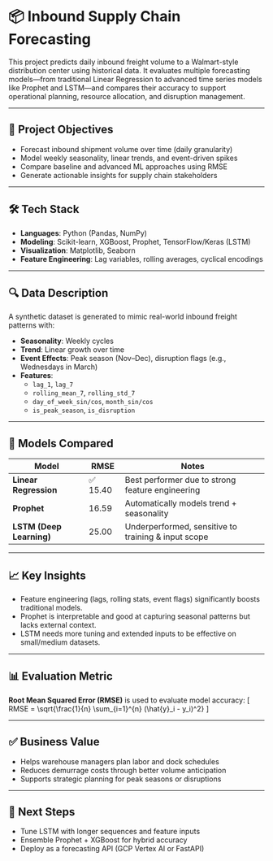 
# 📦 Inbound Supply Chain Forecasting

This project predicts daily inbound freight volume to a Walmart-style distribution center using historical data. It evaluates multiple forecasting models—from traditional Linear Regression to advanced time series models like Prophet and LSTM—and compares their accuracy to support operational planning, resource allocation, and disruption management.

---

## 🚀 Project Objectives

- Forecast inbound shipment volume over time (daily granularity)
- Model weekly seasonality, linear trends, and event-driven spikes
- Compare baseline and advanced ML approaches using RMSE
- Generate actionable insights for supply chain stakeholders

---

## 🛠 Tech Stack

- **Languages**: Python (Pandas, NumPy)
- **Modeling**: Scikit-learn, XGBoost, Prophet, TensorFlow/Keras (LSTM)
- **Visualization**: Matplotlib, Seaborn
- **Feature Engineering**: Lag variables, rolling averages, cyclical encodings

---

## 🔍 Data Description

A synthetic dataset is generated to mimic real-world inbound freight patterns with:

- **Seasonality**: Weekly cycles
- **Trend**: Linear growth over time
- **Event Effects**: Peak season (Nov–Dec), disruption flags (e.g., Wednesdays in March)
- **Features**:
  - `lag_1`, `lag_7`
  - `rolling_mean_7`, `rolling_std_7`
  - `day_of_week_sin/cos`, `month_sin/cos`
  - `is_peak_season`, `is_disruption`

---

## 🧠 Models Compared

| Model              | RMSE   | Notes                                     |
|--------------------|--------|-------------------------------------------|
| **Linear Regression** | ✅ 15.40 | Best performer due to strong feature engineering |
| **Prophet**            | 16.59 | Automatically models trend + seasonality |
| **LSTM (Deep Learning)** | 25.00 | Underperformed, sensitive to training & input scope |

---

## 📈 Key Insights

- Feature engineering (lags, rolling stats, event flags) significantly boosts traditional models.
- Prophet is interpretable and good at capturing seasonal patterns but lacks external context.
- LSTM needs more tuning and extended inputs to be effective on small/medium datasets.

---

## 📊 Evaluation Metric

**Root Mean Squared Error (RMSE)** is used to evaluate model accuracy:
\[
RMSE = \sqrt{\frac{1}{n} \sum_{i=1}^{n} (\hat{y}_i - y_i)^2}
\]

---

## ✅ Business Value

- Helps warehouse managers plan labor and dock schedules
- Reduces demurrage costs through better volume anticipation
- Supports strategic planning for peak seasons or disruptions

---


## 📌 Next Steps

- Tune LSTM with longer sequences and feature inputs
- Ensemble Prophet + XGBoost for hybrid accuracy
- Deploy as a forecasting API (GCP Vertex AI or FastAPI)

